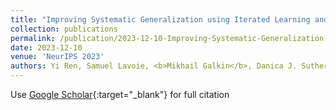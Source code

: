 ```yaml
---
title: "Improving Systematic Generalization using Iterated Learning and Simplicial Embeddings"
collection: publications
permalink: /publication/2023-12-10-Improving-Systematic-Generalization-using-Iterated-Learning-and-Simplicial-Embeddings
date: 2023-12-10
venue: 'NeurIPS 2023'
authors: Yi Ren, Samuel Lavoie, <b>Mikhail Galkin</b>, Danica J. Sutherland, Aaron Courville
---
```

Use [Google Scholar](https://scholar.google.com/scholar?q=Improving+Systematic+Generalization+using+Iterated+Learning+and+Simplicial+Embeddings){:target="_blank"} for full citation